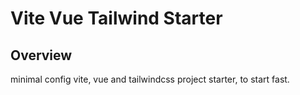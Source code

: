 # Vite Vue Tailwind Starter

## Overview
minimal config vite, vue and tailwindcss project starter, to start fast.